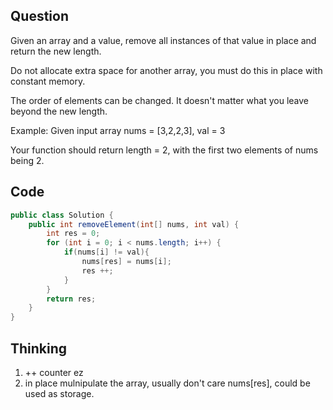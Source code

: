 ## Question
Given an array and a value, remove all instances of that value in place and return the new length.

Do not allocate extra space for another array, you must do this in place with constant memory.

The order of elements can be changed. It doesn't matter what you leave beyond the new length.

Example:
Given input array nums = [3,2,2,3], val = 3

Your function should return length = 2, with the first two elements of nums being 2.

## Code
```JAVA
public class Solution {
    public int removeElement(int[] nums, int val) {
        int res = 0;
        for (int i = 0; i < nums.length; i++) {
            if(nums[i] != val){
                nums[res] = nums[i];
                res ++;
            }
        }
        return res;
    }
}
```

## Thinking
1. ++ counter ez
2. in place mulnipulate the array, usually don't care nums[res], could be used as storage. 
